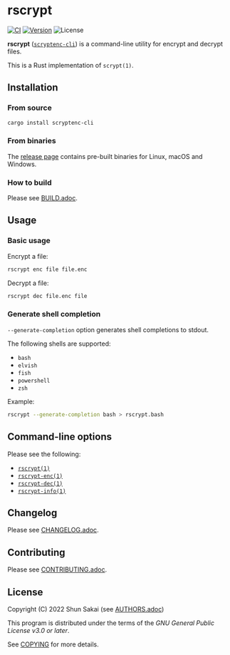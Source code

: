 # rscrypt

[![CI][ci-badge]][ci-url]
[![Version][version-badge]][version-url]
![License][license-badge]

**rscrypt** ([`scryptenc-cli`][version-url]) is a command-line utility for
encrypt and decrypt files.

This is a Rust implementation of `scrypt(1)`.

## Installation

### From source

```sh
cargo install scryptenc-cli
```

### From binaries

The [release page][release-page-url] contains pre-built binaries for Linux,
macOS and Windows.

### How to build

Please see [BUILD.adoc](BUILD.adoc).

## Usage

### Basic usage

Encrypt a file:

```sh
rscrypt enc file file.enc
```

Decrypt a file:

```sh
rscrypt dec file.enc file
```

### Generate shell completion

`--generate-completion` option generates shell completions to stdout.

The following shells are supported:

- `bash`
- `elvish`
- `fish`
- `powershell`
- `zsh`

Example:

```sh
rscrypt --generate-completion bash > rscrypt.bash
```

## Command-line options

Please see the following:

- [`rscrypt(1)`](doc/man/man1/rscrypt.1.adoc)
- [`rscrypt-enc(1)`](doc/man/man1/rscrypt-enc.1.adoc)
- [`rscrypt-dec(1)`](doc/man/man1/rscrypt-dec.1.adoc)
- [`rscrypt-info(1)`](doc/man/man1/rscrypt-info.1.adoc)

## Changelog

Please see [CHANGELOG.adoc](CHANGELOG.adoc).

## Contributing

Please see [CONTRIBUTING.adoc](CONTRIBUTING.adoc).

## License

Copyright (C) 2022 Shun Sakai (see [AUTHORS.adoc](AUTHORS.adoc))

This program is distributed under the terms of the _GNU General Public License
v3.0 or later_.

See [COPYING](COPYING) for more details.

[ci-badge]: https://github.com/sorairolake/rscrypt/workflows/CI/badge.svg
[ci-url]: https://github.com/sorairolake/rscrypt/actions?query=workflow%3ACI
[version-badge]: https://img.shields.io/crates/v/scryptenc-cli
[version-url]: https://crates.io/crates/scryptenc-cli
[license-badge]: https://img.shields.io/crates/l/scryptenc-cli
[release-page-url]: https://github.com/sorairolake/rscrypt/releases
